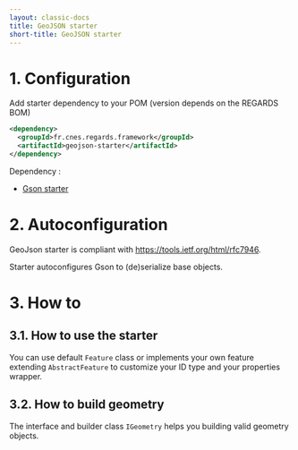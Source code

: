 ```yaml
---
layout: classic-docs
title: GeoJSON starter
short-title: GeoJSON starter
---
```


# 1\. Configuration

Add starter dependency to your POM (version depends on the REGARDS BOM)
```xml
<dependency>
  <groupId>fr.cnes.regards.framework</groupId>
  <artifactId>geojson-starter</artifactId>
</dependency>
```

Dependency :
- [Gson starter](/regards-framework/starters/gson-starter/)

# 2\. Autoconfiguration

GeoJson starter is compliant with https://tools.ietf.org/html/rfc7946.

Starter autoconfigures Gson to (de)serialize base objects. 

# 3\. How to

## 3.1. How to use the starter

You can use default `Feature` class or implements your own feature extending `AbstractFeature` to customize your ID type and your properties wrapper.

## 3.2. How to build geometry

The interface and builder class `IGeometry` helps you building valid geometry objects.

